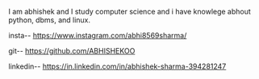 
I am abhishek 
and I study computer science
 and i have knowlege abhout python, dbms, and linux.

 insta--  https://www.instagram.com/abhi8569sharma/
 
 git--  https://github.com/ABHISHEKOO

 linkedin--   https://in.linkedin.com/in/abhishek-sharma-394281247
